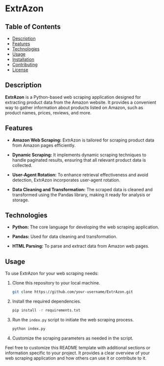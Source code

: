 
# ExtrAzon

## Table of Contents
- [Description](#description)
- [Features](#features)
- [Technologies](#technologies)
- [Usage](#usage)
- [Installation](#installation)
- [Contributing](#contributing)
- [License](#license)

## Description

**ExtrAzon** is a Python-based web scraping application designed for extracting product data from the Amazon website. It provides a convenient way to gather information about products listed on Amazon, such as product names, prices, reviews, and more.

## Features

- **Amazon Web Scraping:** ExtrAzon is tailored for scraping product data from Amazon pages efficiently.

- **Dynamic Scraping:** It implements dynamic scraping techniques to handle paginated results, ensuring that all relevant product data is collected.

- **User-Agent Rotation:** To enhance retrieval effectiveness and avoid detection, ExtrAzon incorporates user-agent rotation.

- **Data Cleaning and Transformation:** The scraped data is cleaned and transformed using the Pandas library, making it ready for analysis or storage.

## Technologies

- **Python:** The core language for developing the web scraping application.

- **Pandas:** Used for data cleaning and transformation.

- **HTML Parsing:** To parse and extract data from Amazon web pages.

## Usage

To use ExtrAzon for your web scraping needs:

1. Clone this repository to your local machine.
   
   ```bash
   git clone https://github.com/your-username/ExtrAzon.git
   ```

2. Install the required dependencies.

   ```bash
   pip install -r requirements.txt
   ```

3. Run the `index.py` script to initiate the web scraping process.

   ```bash
   python index.py
   ```

4. Customize the scraping parameters as needed in the script.


Feel free to customize this README template with additional sections or information specific to your project. It provides a clear overview of your web scraping application and how others can use it or contribute to it.
